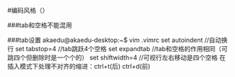 #编码风格（）

###tab和空格不能混用

###tab设置
	akaedu@akaedu-desktop:~$ vim .vimrc
	set autoindent    //自动换行
	set tabstop=4     //tab跳跃4个空格
	set expandtab     //tab和空格的作用相同（可跳四个但删除时是一个个的）
	set shiftwidth=4  //可视行左右移动是四个空格
    在插入模式下处理不对齐的缩进：ctrl+t(后)  ctrl+d(前) 
